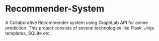 # Recommender-System

A Collaborative Recommender system using GraphLab API for anime prediction.
This project consists of several technologies like Flask, Jinja templates, SQLite etc.

